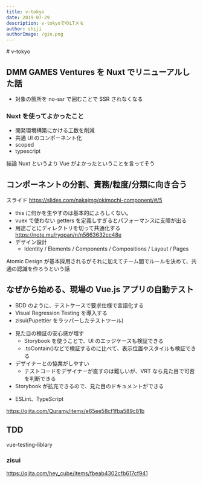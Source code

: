 ```yaml
---
title: v-tokyo
date: 2019-07-29
description: v-tokyoでのLTメモ
author: shiji
authorImage: /gin.png
---
```

<Author />
# v-tokyo

## DMM GAMES Ventures を Nuxt でリニューアルした話

- 対象の箇所を no-ssr で囲むことで SSR されなくなる

### Nuxt を使ってよかったこと

- 開発環境構築にかける工数を削減
- 共通 UI のコンポーネント化
- scoped
- typescript

結論 Nuxt というより Vue がよかったということを言ってそう

## コンポーネントの分割、責務/粒度/分類に向き合う

スライド
https://slides.com/nakajmg/okimochi-component/#/5

- this に何かを生やすのは基本的によろしくない。
- vuex で使わない getters を定義しすぎるとパフォーマンスに支障が出る
- 用途ごとにディレクトリを切って共通化する
  https://note.mu/ryopan/n/n5663632cc48e
- デザイン設計
  - Identity / Elements / Components / Compositions / Layout / Pages

Atomic Design が基本採用されるがそれに加えてチーム間でルールを決めて、共通の認識を作ろうという話

## なぜから始める、現場の Vue.js アプリの自動テスト

- BDD のように、テストケースで要求仕様で言語化する
- Visual Regression Testing を導入する
- zisui(Pupettier をラッパーしたテストツール)

* 見た目の検証の安心感が増す
  - Storybook を使うことで、UI のエッジケースも検証できる
  - .toContain()などで検証するのに比べて、表示位置やスタイルも検証できる
* デザイナーとの協業がしやすい
  - テストコードをデザイナーが直すのは難しいが、VRT なら見た目で可否を判断できる
* Storybook が拡充できるので、見た目のドキュメントができる

- ESLint、TypeScript

https://qiita.com/Quramy/items/e65ee58cf1fba589c81b

## TDD

vue-testing-liblary

### zisui

https://qiita.com/hey_cube/items/fbeab4302cfb617cf941
